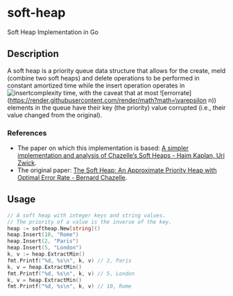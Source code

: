 # soft-heap
Soft Heap Implementation in Go

Description
-----------
A soft heap is a priority queue data structure that allows for the create, meld (combine
two soft heaps) and delete operations to be performed in constant amortized time while the
insert operation operates in
![insertcomplexity](https://render.githubusercontent.com/render/math?math=O(\log{1/\varepsilon}))
time, with the caveat that at most 
![errorrate](https://render.githubusercontent.com/render/math?math=\varepsilon n))
elements in the queue have their key (the priority) value corrupted (i.e., their value changed
from the original).

### References
-  The paper on which this implementation is based: [A simpler implementation and analysis of Chazelle’s Soft Heaps - Haim Kaplan, Uri Zwick](https://epubs.siam.org/doi/pdf/10.1137/1.9781611973068.53).
- The original paper: [The Soft Heap: An Approximate Priority Heap with Optimal Error Rate - Bernard Chazelle](https://www.cs.princeton.edu/~chazelle/pubs/sheap.pdf).

Usage
-----

```go
// A soft heap with integer keys and string values.
// The priority of a value is the inverse of the key.
heap := softheap.New[string]()
heap.Insert(10, "Rome")
heap.Insert(2, "Paris")
heap.Insert(5, "London")
k, v := heap.ExtractMin()
fmt.Printf("%d, %s\n", k, v) // 2, Paris
k, v = heap.ExtractMin()
fmt.Printf("%d, %s\n", k, v) // 5, London
k, v = heap.ExtractMin()
fmt.Printf("%d, %s\n", k, v) // 10, Rome
```

